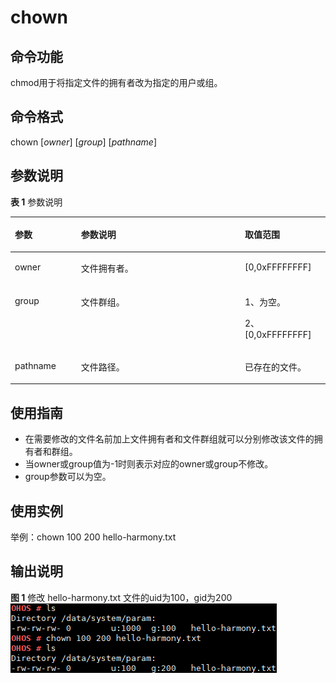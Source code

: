 # chown<a name="ZH-CN_TOPIC_0000001052810292"></a>

## 命令功能<a name="section247414691513"></a>

chmod用于将指定文件的拥有者改为指定的用户或组。

## 命令格式<a name="section14773151018159"></a>

chown \[_owner_\] \[_group_\] \[_pathname_\]

## 参数说明<a name="section598731391517"></a>

**表 1**  参数说明

<a name="table1049mcpsimp"></a>
<table><thead align="left"><tr id="row1055mcpsimp"><th class="cellrowborder" valign="top" width="21%" id="mcps1.2.4.1.1"><p id="p1057mcpsimp"><a name="p1057mcpsimp"></a><a name="p1057mcpsimp"></a>参数</p>
</th>
<th class="cellrowborder" valign="top" width="52%" id="mcps1.2.4.1.2"><p id="p1059mcpsimp"><a name="p1059mcpsimp"></a><a name="p1059mcpsimp"></a>参数说明</p>
</th>
<th class="cellrowborder" valign="top" width="27%" id="mcps1.2.4.1.3"><p id="p1061mcpsimp"><a name="p1061mcpsimp"></a><a name="p1061mcpsimp"></a>取值范围</p>
</th>
</tr>
</thead>
<tbody><tr id="row1062mcpsimp"><td class="cellrowborder" valign="top" width="21%" headers="mcps1.2.4.1.1 "><p id="p1064mcpsimp"><a name="p1064mcpsimp"></a><a name="p1064mcpsimp"></a>owner</p>
</td>
<td class="cellrowborder" valign="top" width="52%" headers="mcps1.2.4.1.2 "><p id="p13519122819294"><a name="p13519122819294"></a><a name="p13519122819294"></a>文件拥有者。</p>
</td>
<td class="cellrowborder" valign="top" width="27%" headers="mcps1.2.4.1.3 "><p id="p182181026104214"><a name="p182181026104214"></a><a name="p182181026104214"></a>[0,0xFFFFFFFF]</p>
</td>
</tr>
<tr id="row172161126124218"><td class="cellrowborder" valign="top" width="21%" headers="mcps1.2.4.1.1 "><p id="p68901524203516"><a name="p68901524203516"></a><a name="p68901524203516"></a>group</p>
</td>
<td class="cellrowborder" valign="top" width="52%" headers="mcps1.2.4.1.2 "><p id="p1066mcpsimp"><a name="p1066mcpsimp"></a><a name="p1066mcpsimp"></a>文件群组。</p>
</td>
<td class="cellrowborder" valign="top" width="27%" headers="mcps1.2.4.1.3 "><p id="p81831811183618"><a name="p81831811183618"></a><a name="p81831811183618"></a>1、为空。</p>
<p id="p1068mcpsimp"><a name="p1068mcpsimp"></a><a name="p1068mcpsimp"></a>2、[0,0xFFFFFFFF]</p>
</td>
</tr>
<tr id="row10616101153510"><td class="cellrowborder" valign="top" width="21%" headers="mcps1.2.4.1.1 "><p id="p12217026154215"><a name="p12217026154215"></a><a name="p12217026154215"></a>pathname</p>
</td>
<td class="cellrowborder" valign="top" width="52%" headers="mcps1.2.4.1.2 "><p id="p4218826194210"><a name="p4218826194210"></a><a name="p4218826194210"></a>文件路径。</p>
</td>
<td class="cellrowborder" valign="top" width="27%" headers="mcps1.2.4.1.3 "><p id="p13872195215290"><a name="p13872195215290"></a><a name="p13872195215290"></a>已存在的文件。</p>
</td>
</tr>
</tbody>
</table>

## 使用指南<a name="section16524152071510"></a>

-   在需要修改的文件名前加上文件拥有者和文件群组就可以分别修改该文件的拥有者和群组。
-   当owner或group值为-1时则表示对应的owner或group不修改。
-   group参数可以为空。

## 使用实例<a name="section17901152561510"></a>

举例：chown 100 200 hello-harmony.txt

## 输出说明<a name="section15513163115816"></a>

**图 1**  修改 hello-harmony.txt 文件的uid为100，gid为200<a name="fig518593394920"></a>  
![](figures/修改-hello-harmony-txt-文件的uid为100-gid为200.png "修改-hello-harmony-txt-文件的uid为100-gid为200")

